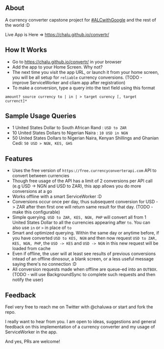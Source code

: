## About 
A currency converter capstone project for [#ALCwithGoogle](https://twitter.com/hashtag/ALCwithGoogle?src=hash) and the rest of the world :D

Live App is Here =>  https://chalu.github.io/convertr/

## How It Works
* Go to https://chalu.github.io/convertr/ in your browser
* Add the app to your Home Screen. Why not?
* The next time you visit the app URL, or launch it from your home screen, you will be all setup for `reliable` currency conversions. (TODO - improve ServiceWorker and cliam app after registration)
* To make a conversion, type a query into the text field using this format
```
amount? source currency to | in | > target curency [, target currenct]*
```

## Sample Usage Queries 
* 1 United States Dollar to South African Rand : `USD to ZAR`
* 10 United States Dollars to Nigerian Naira : `10 USD in NGN`
* 50 United States Dollars to Nigerian Naira, Kenyan Shillings and Ghanian Cedi: `50 USD > NGN, KES, GHS`


## Features
* Uses the free version of `https://free.currencyconverterapi.com` API to convert between currencies
* Though free usage of the API has a limit of 2 conversions per API call (e.g USD -> NGN and USD to ZAR), this app allows you do more conversions at a go
* Works offline with a smart ServiceWorker :D
* Conversions occur once per day, thus subsequent conversion for USD -> ZAR after then first one will return same result for that day. (TODO - make this configurable)
* Simple querying. `USD to ZAR, KES, NGN, PHP` will convert all from 1 United States Dollar to all the currencies appearing after `to`. You can also use `in` or `>` in place of `to`
* Smart and optimized querying. Within the same day or anytime before, if you have converted `USD to KES, NGN` and then now request `USD to ZAR, KES, NGN, PHP`, the `USD -> KES` and `USD -> NGN` in this new request will be loaded from cache
* Even if offline, the user will at least see results of previous conversions intead of an offline dinosour, a blank screen, or a less useful message saying there's no connection :D
* All conversion requests made when offline are queue-ed into an `OUTBOX`. (TODO - will use BackgroundSync to complete such requests and then notify the user)

## Feedback
Feel very free to reach me on Twitter with @chaluwa or start and fork the repo. 

I really want to hear from you. I am open to ideas, suggestions and general feedback on this implementation of a currency converter and my usage of ServiceWorker in the app.

And yes, PRs are welcome!

